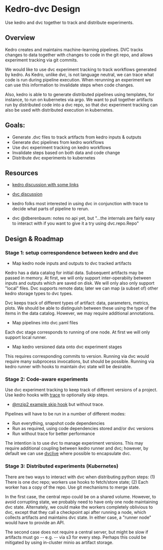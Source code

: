 # Kedro-dvc Design

Use kedro and dvc together to track and distribute experiments.

## Overview

Kedro creates and maintains machine-learning pipelines. DVC tracks
changes to data together with changes to code in the git repo, and
allows experiment tracking via git commits.

We would like to use dvc experiment tracking to track workflows
generated by kedro. As Kedro, unlike dvc, is not language neutral,
we can trace what code is run during pipeline execution. When
rerunning an experiment we can use this information to invalidate
steps when code changes.

Also, kedro is able to to generate distributed pipelines using
templates, for instance, to run on kubernetes via argo. We want to
pull together artifacts run by distributed code into a dvc repo,
so that dvc experiment tracking can also be used with distributed
execution in kubernetes.

## Goals:

* Generate .dvc files to track artifacts from kedro inputs & outputs
* Generate dvc pipelines from kedro workflows
* Use dvc experiment tracking on kedro workflows
* Invalidate steps based on both data and code change
* Distribute dvc experiments to kubernetes

## Resources

* [kedro discussion with some links](https://github.com/kedro-org/kedro/discussions/837)
* [dvc discussion](https://discord.com/channels/485586884165107732/938821298929430548/939175277228072970)

* kedro folks most interested in using dvc in conjunction with trace
  to decide what parts of pipeline to rerun.
* dvc @dberenbaum: notes no api yet, but "...the internals are fairly easy to interact with if you want to give it a try using dvc.repo.Repo"

## Design & Roadmap

### Stage 1: setup correspondence between kedro and dvc

* Map kedro node inputs and outputs to dvc tracked artifacts

Kedro has a data catalog for initial data. Subsequent artifacts may be
passed in memory. At first, we will only support inter-operabiity
between inputs and outputs which are saved on disk. We will only also
only support "local" files. Dvc supports remote data; later we can
map (a subset of) other kedro storage types to dvc types.

Dvc keeps track of different types of artifact: data, parameters, metrics, plots. We should be able to distinguish between these using
the type of the items in the data catalog. However, we may require
additional annotations.

* Map pipelines into dvc.yaml files

Each dvc stage corresponds to running of one node. At first we will only support local runner.

* Map kedro versioned data onto dvc experiment stages

This requires corresponding commits to version. Running via dvc
would require many subprocess invocations, but should be possible. Running via kedro runner with hooks to maintain dvc state will
be desirable.

### Stage 2: Code-aware experiments

Use dvc experiment tracking to keep track of different versions of a project. Use kedro hooks with [trace](https://docs.python.org/3/library/trace.html) to optionally skip steps.

* [@mzip2 example skip hook](https://gist.github.com/mzjp2/076bfd73b0215bda01ee71186966389d) but without trace.

Pipelines will have to be run in a number of different modes:

* Run everything, snapshot code dependencies
* Run as required, using code dependencies stored and/or dvc versions
* Run without trace for better performance

The intention is to use dvc to manage experiment versions. This may
require additional coupling between kedro runner and dvc; however,
by default we can use [dvclive](https://github.com/iterative/dvclive)
where possible to encapsulate dvc.

### Stage 3: Distributed experiments (Kubernetes)

There are two ways to interact with dvc when distributing python steps: 
(1) There is one dvc repo; workers use hooks to fetch/store state; (2)
Each worker has a copy of the repo. Use git mechanisms to merge state.

In the first case, the central repo could be on a shared volume. However, to avoid corrupting state, we probably need to have only one node maintaining dvc state. Alternately, we could make the workers
completely oblivious to dvc, except that they call a checkpoint api
after running a node, which collects artifacts and maintains dvc state. In either case, a "runner node" would have to provide an API.

The second case does not require a central server, but might be slow if artifacts must go -- e.g. -- via s3 for every step. Perhaps this could be mitigated by using in-cluster minio as artifact storage.

